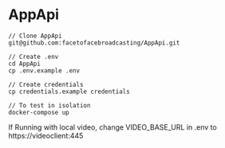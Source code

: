 # AppApi

```shell
// Clone AppApi
git@github.com:facetofacebroadcasting/AppApi.git

// Create .env
cd AppApi
cp .env.example .env

// Create credentials
cp credentials.example credentials

// To test in isolation
docker-compose up
```

If Running with local video, change VIDEO_BASE_URL in .env to https://videoclient:445
